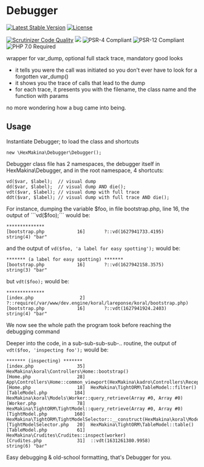 # Debugger
[![Latest Stable Version](http://poser.pugx.org/hexmakina/debugger/v)](https://packagist.org/packages/hexmakina/debugger)
[![License](http://poser.pugx.org/hexmakina/debugger/license)](https://packagist.org/packages/hexmakina/debugger)

[![Scrutinizer Code Quality](https://scrutinizer-ci.com/g/HexMakina/Debugger/badges/quality-score.png?b=main)](https://scrutinizer-ci.com/g/HexMakina/Debugger/?branch=main)
<a href="https://codeclimate.com/github/HexMakina/Debugger/maintainability"><img src="https://api.codeclimate.com/v1/badges/f6003cfa22da322d7b19/maintainability" /></a>
<img src="https://img.shields.io/badge/PSR-4-brightgreen" alt="PSR-4 Compliant" />
<img src="https://img.shields.io/badge/PSR-12-brightgreen" alt="PSR-12 Compliant" />
<img src="https://img.shields.io/badge/PHP-7.0-brightgreen" alt="PHP 7.0 Required" />

wrapper for var_dump, optional full stack trace, mandatory good looks
- it tells you were the call was initiated so you don't ever have to look for a forgotten var_dump()
- it shows you the trace of calls that lead to the dump
- for each trace, it presents you with the filename, the class name and the function with params

no more wondering how a bug came into being.


## Usage
Instantiate Debugger; to load the class and shortcuts
```
new \HexMakina\Debugger\Debugger();
```

Debugger class file has 2 namespaces, the debugger itself in HexMakina\Debugger, and in the root namespace, 4 shortcuts:
```
vd($var, $label);  // visual dump
dd($var, $label);  // visual dump AND die();
vdt($var, $label); // visual dump with full trace
ddt($var, $label); // visual dump with full trace AND die();
```

For instance, dumping the variable $foo, in file bootstrap.php, line 16, the output of ```vd($foo);``` would be:
```
**************
[bootstrap.php            16]       ?::vd(1627941733.4195)
string(4) "bar"
```

and the output of ```vd($foo, 'a label for easy spotting');``` would be:
```
******* (a label for easy spotting) *******
[bootstrap.php            16]       ?::vd(1627942158.3575)
string(3) "bar"
```

but ```vdt($foo);``` would be:
```
**************
[index.php                 2]          ?::require(/var/www/dev.engine/koral/lareponse/koral/bootstrap.php)
[bootstrap.php            16]       ?::vdt(1627941924.2403)
string(4) "bar"
```
We now see the whole path the program took before reaching the debugging command


Deeper into the code, in a sub-sub-sub-sub-.. routine, the output of ```vdt($foo, 'inspecting foo');``` would be:
```
******* (inspecting) *******
[index.php                35]  HexMakina\koral\Controllers\Home::bootstrap()
[Home.php                 28]  App\Controllers\Home::common_viewport(HexMakina\kadro\Controllers\Reception)
[Home.php                 18]  HexMakina\TightORM\TableModel::filter()
[TableModel.php          184]  HexMakina\koral\Models\Worker::query_retrieve(Array #0, Array #0)
[Worker.php               78]  HexMakina\TightORM\TightModel::query_retrieve(Array #0, Array #0)
[TightModel.php          160]  HexMakina\TightORM\TightModelSelector::__construct(HexMakina\koral\Models\Worker)
[TightModelSelector.php   20]  HexMakina\TightORM\TableModel::table()
[TableModel.php           61]  HexMakina\Crudites\Crudites::inspect(worker)
[Crudites.php             31]  ::vdt(1631261380.9958)
string(6) "bar"
```

Easy debugging & old-school formatting, that's Debugger for you.

